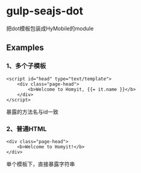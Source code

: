 # gulp-seajs-dot
把dot模板包装成HyMobile的module

## Examples
### 1、多个子模板
    <script id="head" type="text/template">
        <div class="page-head">
            <b>Welcome to Homyit, {{= it.name }}</b>
        </div>
    </script>
暴露的方法名与id一致

### 2、普通HTML
    <div class="page-head">
        <b>Welcome to Homyit!</b>
    </div>
单个模板下，直接暴露字符串
